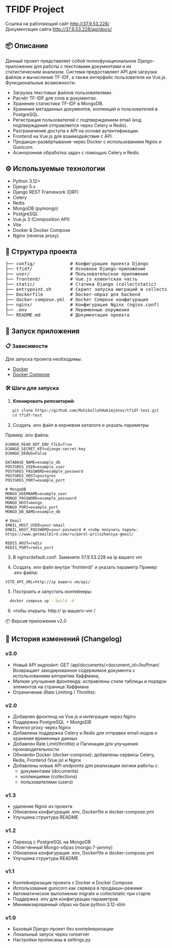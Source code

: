 # TFIDF Project

Ссылка на работающий сайт http://37.9.53.228/ \
Документация сайта http://37.9.53.228/api/docs/

## 📦 Описание

Данный проект представляет собой полнофункциональное Django-приложение для
работы с текстовыми документами и их статистическим анализом. Система
предоставляет API для загрузки файлов и вычисления TF-IDF, а также интерфейс
пользователя на Vue.js.\
Функциональные возможности:

- Загрузка текстовых файлов пользователями.
- Расчёт TF-IDF для слов в документах.
- Хранение статистики TF-IDF в MongoDB.
- Хранение метаданных документов, коллекций и пользователей в PostgreSQL.
- Регистрация пользователей с подтверждением email (код подтверждения отправляется через Celery и Redis).
- Разграничение доступа к API на основе аутентификации.
- Frontend на Vue.js для взаимодействия с API.
- Продакшн-развёртывание через Docker с использованием Nginx и Gunicorn.
- Асинхронная обработка задач с помощью Celery и Redis.

## ⚙️ Используемые технологии

- Python 3.12+
- Django 5.x
- Django REST Framework (DRF)
- Celery
- Redis
- MongoDB (pymongo)
- PostgreSQL
- Vue.js 3 (Composition API)
- Vite
- Docker & Docker Compose
- Nginx (reverse proxy)

## 📁 Структура проекта

<pre>
├── config/             # Конфигурация проекта Django
├── tfidf/              # Основное Django-приложение
├── user/               # Пользовательское приложение
├── frontend/           # Vue.js клиентская часть
├── static/             # Статика Django (collectstatic)
├── entrypoint.sh       # Скрипт запуска миграций и collectstatic
├── Dockerfile          # Docker-образ для backend
├── docker-compose.yml  # Docker Compose конфигурация
├── nginx/              # Конфигурация Nginx (nginx.conf)
├── .env                # Переменные окружения
└── README.md           # Документация проекта
</pre>

## 🚀 Запуск приложения

### 📋 Зависимости

Для запуска проекта необходимы:

- [Docker](https://www.docker.com/)
- [Docker Compose](https://docs.docker.com/compose/)

### 🛠 Шаги для запуска

1. **Клонировать репозиторий:**

```bash
   git clone https://github.com/MuhibullohHakimjonov/tfidf-test.git
   cd tfidf-test
```

2. Создать .env файл в корневом каталоге и указать параметры

Пример .env файла:

```text
DJANGO_READ_DOT_ENV_FILE=True
DJANGO_SECRET_KEY=django-secret-key
DJANGO_DEBUG=False

DATABASE_NAME=example_db
POSTGRES_USER=example_user
POSTGRES_PASSWORD=example_password
POSTGRES_HOST=postgres
POSTGRES_PORT=example_port

# MongoDB
MONGO_USERNAME=example_user
MONGO_PASSWORD=example_password
MONGO_HOST=mongo
MONGO_PORT=example_port
MONGO_DB_NAME=example_db

# Email
EMAIL_HOST_USER=your-email
EMAIL_HOST_PASSWORD=your-password # чтобы получить пароль: https://www.getmailbird.com/ru/parol-prilozheniya-gmail/

REDIS_HOST=redis
REDIS_PORT=redis_port
```

3. В nginx/default.conf: Замените 37.9.53.228 на ip вашего vm


4. Создать .env файл внутри 'frontend/' и указать параметр
   Пример .env файла:

```text
VITE_API_URL=http://ip вашего vm/api/
```

5. Построить и запустить контейнеры:

```bash
  docker compose up --build -d
```

6. чтобы открыть: http:// ip-вашего-vm /

📦 Версия приложения
v2.0

## 📜 История изменений (Changelog)

### v3.0

- Новый API эндпойнт:
  GET /api/documents/<document_id>/huffman/
  Возвращает закодированное содержимое документа с использованием алгоритма Хаффмана,
- Мелкие улучшения фронтенда: исправлены стили таблицы и порядок элементов на странице Хаффмана
- Ограничение (Rate Limiting / Throttle):

### v2.0

- Добавлен фронтенд на Vue.js и интеграция через Nginx
- Поддержка PostgreSQL + MongoDB
- Reverse proxy через Nginx
- Добавлена поддержка Celery и Redis для отправки email-кодов и хранения временных данных
- Добавлен Rate Limit(throttle) и Пагинация для улучшения производительности
- Обновлён Docker (docker-compose): добавлены сервисы Celery, Redis, Frontend (Vue.js) и Nginx
- Добавлены новые API endpoints для реализации логики работы с:
    - документами (documents)
    - коллекциями (collections)
    - пользователями (users)

### v1.3

- удаление Ngnix из проекта
- Обновлена конфигурация .env, Dockerfile и docker-compose.yml
- Улучшена структура README

### v1.2

- Переход с PostgreSQL на MongoDB
- Облегчённый Mongo-образ (mongo:7-jammy)
- Обновлена конфигурация .env, Dockerfile и docker-compose.yml
- Улучшена структура README

### v1.1

- Контейнеризация проекта с Docker и Docker Compose
- Использование gunicorn как сервера в продакшн-режиме
- Автоматическое выполнение migrate и collectstatic при старте
- Поддержка .env для конфигурации параметров
- Минимизированный образ на базе python:3.12-slim

### v1.0

- Базовый Django-проект без контейнеризации
- Локальный запуск через runserver
- Настройки прописаны в settings.py

